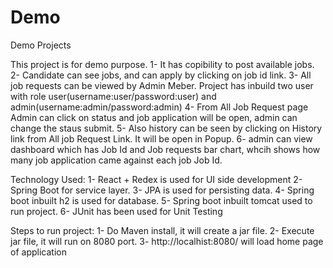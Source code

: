 # Demo
Demo Projects

This project is for demo purpose.
1- It has copibility to post available jobs.
2- Candidate can see jobs, and can apply by clicking on job id link.
3- All job requests can be viewed by Admin Meber. Project has inbuild two user with role user(username:user/password:user) and admin(username:admin/password:admin)
4- From All Job Request page Admin can click on status and job application will be open, admin can change the staus submit.
5- Also history can be seen by clicking on History link from All job Request Link. It will be open in Popup.
6- admin can view dashboard which has Job Id and Job requests bar chart, whcih shows how many job application came against each job Job Id.

Technology Used:
1- React + Redex is used for UI side development
2- Spring Boot for service layer.
3- JPA is used for persisting data.
4- Spring boot inbuilt h2 is used for database.
5- Spring boot inbuilt tomcat used to run project.
6- JUnit has been used for Unit Testing


Steps to run project:
1- Do Maven install, it will create a jar file.
2- Execute jar file, it will run on 8080 port.
3- http://localhist:8080/ will load home page of application


